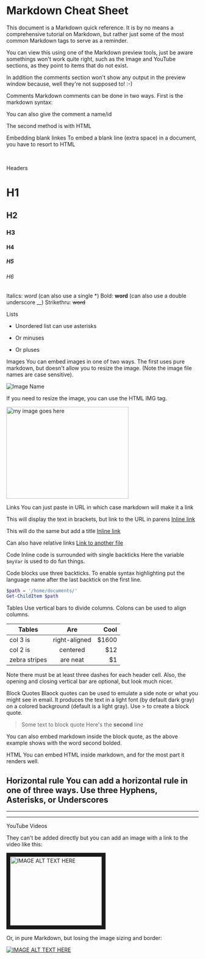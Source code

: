 ﻿# Markdown Cheat Sheet

This document is a Markdown quick reference. It is by no means a comprehensive tutorial on Markdown, but rather just some of the most common Markdown tags to serve as a reminder. 

You can view this using one of the Markdown preview tools, just be aware somethings won't work quite right, such as the Image and YouTube sections, as they point to items that do not exist. 

In addition the comments section won't show any output in the preview window because, well they're not supposed to! :-)

Comments
Markdown comments can be done in two ways. First is the markdown syntax:

[//]: # (Here is my comment)

You can also give the comment a name/id

[comment]: # (Here is another comment)

The second method is with HTML
<!---
Block HTML comment here
multiline too
Make sure to use three - after the opening as some markdown viewers fail to recognize the html comment without it. 
-->

Embedding blank linkes
To embed a blank line (extra space) in a document, you have to resort to HTML

&nbsp;

Headers
# H1
## H2
### H3
#### H4
##### H5
###### H6

Italics: _word_  (can also use a single *)
Bold: **word**   (can also use a double underscore __)
Strikethru: ~~word~~

Lists
* Unordered list can use asterisks
- Or minuses
+ Or pluses

Images
You can embed images in one of two ways. The first uses pure markdown, but doesn't allow you to resize the image. (Note the image file names are case sensitive).

![Image Name](Images/myimage.jpg)

If you need to resize the image, you can use the HTML IMG tag.

<img src="Images/myimage.jpg" width=320 height=240 alt="my image goes here">


Links
You can just paste in URL in which case markdown will make it a link

This will display the text in brackets, but link to the URL in parens
[Inline link](http://arcanecode.me)

This will do the same but add a title
[Inline link](http://arcanecode.me "Arcane's Page")

Can also have relative links
[Link to another file](../path/theotherfile.html)

Code
Inline code is surrounded with single backticks
Here the variable `$myVar` is used to do fun things.

Code blocks use three backticks. To enable syntax highlighting put the language name after the last backtick on the first line.
```powershell
$path = '/home/documents/'
Get-ChildItem $path
```

Tables
Use vertical bars to divide columns. Colons can be used to align columns.

| Tables        | Are           | Cool  |
| ------------- |:-------------:| -----:|
| col 3 is      | right-aligned | $1600 |
| col 2 is      | centered      |   $12 |
| zebra stripes | are neat      |    $1 |

Note there must be at least three dashes for each header cell. Also, the opening and closing vertical bar are optional, but look much nicer. 

Block Quotes
Blaock quotes can be used to emulate a side note or what you might see in email. It produces the text in a light font (by default dark gray) on a colored background (default is a light gray). Use > to create a block quote.

> Some text to block quote
> Here's the **second** line

You can also embed markdown inside the block quote, as the above example shows with the word second bolded. 

HTML
You can embed HTML inside markdown, and for the most part it renders well.


Horizontal rule
You can add a horizontal rule in one of three ways. Use three Hyphens, Asterisks, or Underscores
---
***
___

YouTube Videos

They can't be added directly but you can add an image with a link to the video like this:

<a href="http://www.youtube.com/watch?feature=player_embedded&v=YOUTUBE_VIDEO_ID_HERE
" target="_blank"><img src="http://img.youtube.com/vi/YOUTUBE_VIDEO_ID_HERE/0.jpg" 
alt="IMAGE ALT TEXT HERE" width="240" height="180" border="10" /></a>

Or, in pure Markdown, but losing the image sizing and border:

[![IMAGE ALT TEXT HERE](http://img.youtube.com/vi/YOUTUBE_VIDEO_ID_HERE/0.jpg)](http://www.youtube.com/watch?v=YOUTUBE_VIDEO_ID_HERE)
